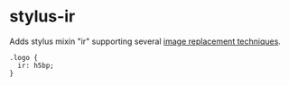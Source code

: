 stylus-ir
=================

Adds stylus mixin "ir" supporting several [image replacement techniques](http://css-tricks.com/examples/ImageReplacement/).

    .logo {
      ir: h5bp;
    }
